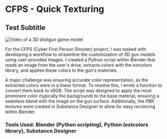 # CFPS - Quick Texturing

## Test Subtitle
![Video of a 3D shotgun game model](https://github.com/user-attachments/assets/7b4c4096-35fc-4f93-b637-79cb84cebf4d)


For the CFPS (Cyber First Person Shooter) project, I was tasked with developing a workflow to streamline the customization of 3D gun models using user-provided images. I created a Python script within Blender that reads an image from the user's drive, extracts colors with the extcolors library, and applies these colors to the gun's materials.

A major challenge was ensuring accurate color representation, as the extracted colors were in a linear format. To resolve this, I wrote a function to convert them back to sRGB. The script was designed to apply the most prominent color (typically the background) to the base material, ensuring a seamless blend with the image on the gun surface. Additionally, the PBR textures were created in Substance Designer to allow for easy recoloring within Blender.

### Tools Used: Blender (Python scripting), Python (extcolors library), Substance Designer
